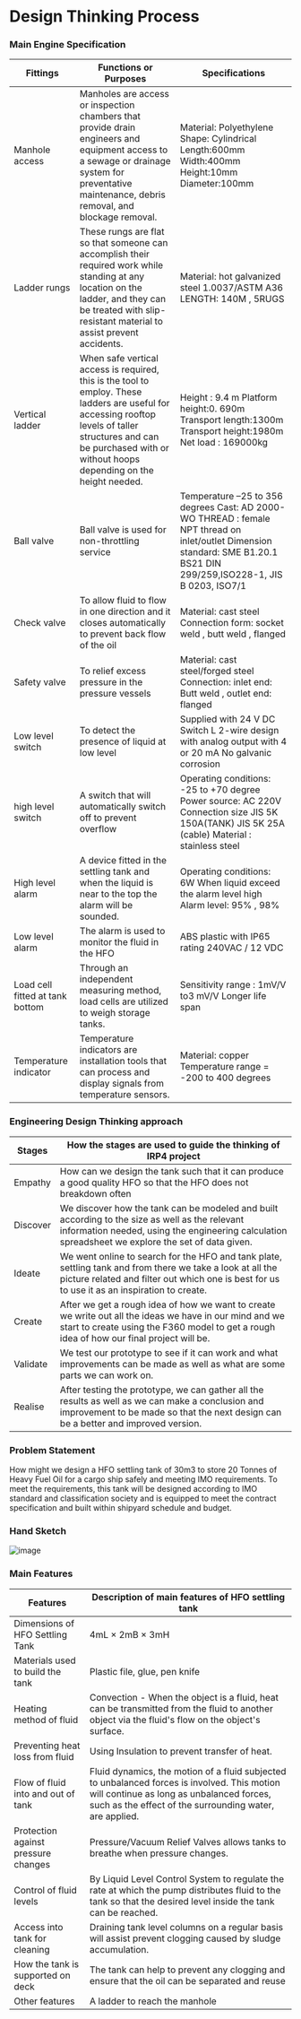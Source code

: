 # Design Thinking Process

### Main Engine Specification

|     Fittings                                 |     Functions or Purposes                                                                                                                                                                                                                       |     Specifications                                                                                                                                                                                          |
|----------------------------------------------|-------------------------------------------------------------------------------------------------------------------------------------------------------------------------------------------------------------------------------------------------|-------------------------------------------------------------------------------------------------------------------------------------------------------------------------------------------------------------|
|     Manhole access                           |     Manholes   are access or inspection chambers that provide drain engineers and equipment   access to a sewage or drainage system for preventative maintenance, debris   removal, and blockage removal.                                       |     Material:   Polyethylene     Shape:   Cylindrical     Length:600mm     Width:400mm     Height:10mm     Diameter:100mm                                                                                   |
|     Ladder rungs                             |     These   rungs are flat so that someone can accomplish their required work while   standing at any location on the ladder, and they can be treated with   slip-resistant material to assist prevent accidents.                               |     Material:   hot galvanized steel 1.0037/ASTM A36     LENGTH:   140M , 5RUGS                                                                                                                             |
|     Vertical ladder                          |     When   safe vertical access is required, this is the tool to employ.     These   ladders are useful for accessing rooftop levels of taller structures and can   be purchased with or without hoops depending on the height needed.          |     Height   : 9.4 m      Platform   height:0. 690m     Transport   length:1300m     Transport   height:1980m     Net   load : 169000kg                                                                     |
|     Ball valve                               |     Ball   valve is used for non-throttling service                                                                                                                                                                                             |     Temperature   –25 to 356 degrees     Cast:   AD 2000-WO     THREAD   : female NPT thread on inlet/outlet     Dimension   standard: SME B1.20.1 BS21 DIN   299/259,ISO228-1, JIS B 0203, ISO7/1          |
|     Check valve                              |     To   allow fluid to flow in one direction and it closes automatically to prevent   back flow of the oil                                                                                                                                     |     Material:   cast steel      Connection   form: socket weld , butt weld , flanged                                                                                                                        |
|     Safety valve                             |     To   relief excess pressure in the pressure vessels                                                                                                                                                                                         |     Material:   cast steel/forged steel     Connection:   inlet end: Butt weld , outlet end: flanged                                                                                                        |
|     Low  level switch                        |     To   detect the presence of liquid at low level                                                                                                                                                                                             |     Supplied   with 24 V DC      Switch   L 2-wire design with analog output with 4 or 20 mA     No   galvanic corrosion                                                                                    |
|     high level switch                        |     A   switch that will automatically switch off to prevent overflow                                                                                                                                                                           |     Operating   conditions: -25 to +70 degree     Power   source: AC 220V      Connection   size JIS 5K 150A(TANK) JIS 5K 25A (cable)     Material   : stainless steel                                      |
|     High level alarm                         |     A   device fitted in the settling tank and when the liquid is near to the top the   alarm will be sounded.                                                                                                                                  |     Operating   conditions: 6W     When   liquid exceed the alarm level high      Alarm   level: 95% , 98%                                                                                                  |
|     Low level  alarm                         |     The   alarm is used to monitor the fluid in the HFO                                                                                                                                                                                         |     ABS   plastic with IP65 rating     240VAC   / 12 VDC                                                                                                                                                    |
|     Load cell fitted at tank bottom          |     Through   an independent measuring method, load cells are utilized to weigh storage   tanks.                                                                                                                                                |     Sensitivity   range : 1mV/V to3 mV/V     Longer   life span                                                                                                                                             |
|     Temperature indicator                    |     Temperature   indicators are installation tools that can process and display signals from   temperature sensors.                                                                                                                            |     Material:   copper      Temperature   range = -200 to 400 degrees                                                                                                                                       |

### Engineering Design Thinking approach 

|     Stages            |     How the stages are used to guide the   thinking of IRP4 project                                                                                                                                                     |
|-----------------------|-------------------------------------------------------------------------------------------------------------------------------------------------------------------------------------------------------------------------|
|     Empathy           |     How   can we design the tank such that it can produce a good quality HFO so that   the HFO does not breakdown often                                                                                                 |
|     Discover          |     We   discover how the tank can be modeled and built according to the size as well   as the relevant information needed, using the engineering calculation   spreadsheet we explore the set of data given.           |
|     Ideate            |     We   went online to search for the HFO and tank plate, settling tank and from   there we take a look at all the picture related and filter out which one is   best for us to use it as an inspiration to create.    |
|     Create            |     After   we get a rough idea of how we want to create we write out all the ideas we   have in our mind and we start to create using the F360 model to get a rough   idea of how our final project will be.           |
|     Validate          |     We   test our prototype to see if it can work and what improvements can be made as   well as what are some parts we can work on.                                                                                    |
|     Realise           |     After   testing the prototype, we can gather all the results as well as we can make a   conclusion and improvement to be made so that the next design can be a better   and improved version.                       |

### Problem Statement 
How might we design a HFO settling tank of 30m3 to store 20 Tonnes of Heavy Fuel Oil for a cargo ship safely and meeting IMO requirements. To meet the requirements, this tank will be designed according to IMO standard and classification society and is equipped to meet the contract specification and built within shipyard schedule and budget.

### Hand Sketch

![image](https://github.com/user-attachments/assets/873795ec-78d6-4f0f-ac11-2d09ac5e353a)

### Main Features

|     Features                                 |     Description of main features of HFO settling   tank                                                                                                                                                                |
|----------------------------------------------|------------------------------------------------------------------------------------------------------------------------------------------------------------------------------------------------------------------------|
|     Dimensions of HFO Settling Tank          |     4mL × 2mB   × 3mH                                                                                                                                                                                                  |
|     Materials used to build the tank         |     Plastic   file, glue, pen knife                                                                                                                                                                                    |
|     Heating method of fluid                  |     Convection   - When the object is a fluid, heat can be transmitted from the fluid to   another object via the fluid's flow on the object's surface.                                                                |
|     Preventing heat loss from fluid          |     Using Insulation   to prevent transfer of heat.                                                                                                                                                                    |
|     Flow of fluid into and out of tank       |     Fluid   dynamics, the motion of a fluid subjected to unbalanced forces is involved.   This motion will continue as long as unbalanced forces, such as the effect of   the surrounding water, are applied.          |
|     Protection against pressure changes      |     Pressure/Vacuum   Relief Valves allows tanks to breathe when pressure changes.                                                                                                                                     |
|     Control of fluid levels                  |     By Liquid   Level Control System to regulate the rate at which the pump distributes fluid   to the tank so that the desired level inside the tank can be reached.                                                  |
|     Access into tank for cleaning            |     Draining   tank level columns on a regular basis will assist prevent clogging caused by   sludge accumulation.                                                                                                     |
|     How the tank is supported on deck        |     The   tank can help to prevent any clogging and ensure that the oil can be   separated and reuse                                                                                                                   |
|     Other features                           |     A   ladder to reach the manhole                                                                                                                                                                                    |








